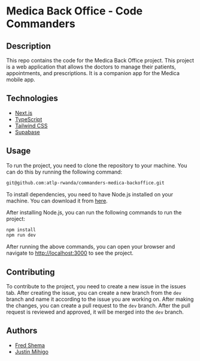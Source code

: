 # Medica Back Office - Code Commanders

## Description

This repo contains the code for the Medica Back Office project. This project is a web application that allows the doctors to manage their patients, appointments, and prescriptions. It is a companion app for the Medica mobile app.

## Technologies

- [Next.js](https://nextjs.org/)
- [TypeScript](https://www.typescriptlang.org/)
- [Tailwind CSS](https://tailwindcss.com/)
- [Supabase](https://supabase.io/)

## Usage

To run the project, you need to clone the repository to your machine. You can do this by running the following command:

```bash
git@github.com:atlp-rwanda/commanders-medica-backoffice.git
```

To install dependencies, you need to have Node.js installed on your machine. You can download it from [here](https://nodejs.org/).

After installing Node.js, you can run the following commands to run the project:

```bash
npm install
npm run dev
```

After running the above commands, you can open your browser and navigate to [http://localhost:3000](http://localhost:3000) to see the project.

## Contributing

To contribute to the project, you need to create a new issue in the issues tab. After creating the issue, you can create a new branch from the `dev` branch and name it according to the issue you are working on. After making the changes, you can create a pull request to the `dev` branch. After the pull request is reviewed and approved, it will be merged into the `dev` branch.

## Authors

- [Fred Shema](https://github.com/fredshema)
- [Justin Mihigo](https://github.com/justinmihigo)